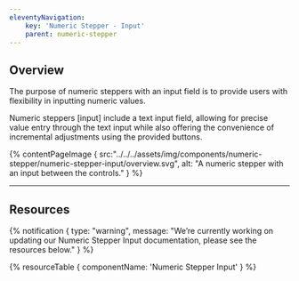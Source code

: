 ```yaml
---
eleventyNavigation:
    key: 'Numeric Stepper - Input'
    parent: numeric-stepper
---
```


## Overview
The purpose of numeric steppers with an input field is to provide users with flexibility in inputting numeric values. 

Numeric steppers [input] include a text input field, allowing for precise value entry through the text input while also offering the convenience of incremental adjustments using the provided buttons.

{% contentPageImage {
    src:"../../../assets/img/components/numeric-stepper/numeric-stepper-input/overview.svg",
    alt: "A numeric stepper with an input between the controls."
} %}

---

## Resources

{% notification {
  type: "warning",
  message: "We’re currently working on updating our Numeric Stepper Input documentation, please see the resources below."
} %}

{% resourceTable {
    componentName: 'Numeric Stepper Input'
} %}
